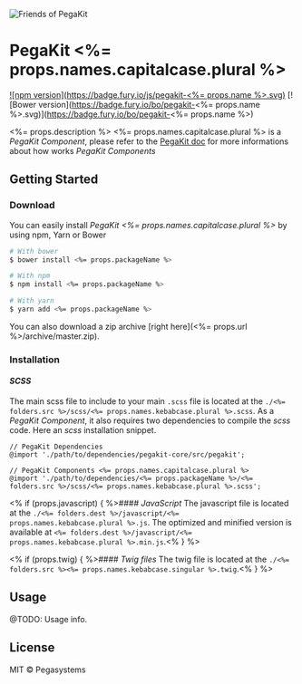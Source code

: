 ![Friends of PegaKit](https://raw.githubusercontent.com/PegaKit/PegaKit/master/media/dist/banners/friendsofpegakit-black-on-transparent.png)

# PegaKit <%= props.names.capitalcase.plural %>
[![npm version](https://badge.fury.io/js/pegakit-<%= props.name %>.svg)](https://badge.fury.io/js/pegakit)
[![Bower version](https://badge.fury.io/bo/pegakit-<%= props.name %>.svg)](https://badge.fury.io/bo/pegakit-<%= props.name %>)

<%= props.description %>
<%= props.names.capitalcase.plural %> is a *PegaKit Component*, please refer to the [PegaKit doc](http://pegakit.github.io/) for more informations about how works *PegaKit Components*

## Getting Started
### Download
You can easily install *PegaKit <%= props.names.capitalcase.plural %>* by using npm, Yarn or Bower

```bash
# With bower
$ bower install <%= props.packageName %>

# With npm
$ npm install <%= props.packageName %>

# With yarn
$ yarn add <%= props.packageName %>
```

You can also download a zip archive [right here](<%= props.url %>/archive/master.zip).

### Installation
#### *SCSS*
The main scss file to include to your main `.scss` file is located at the `./<%= folders.src %>/scss/<%= props.names.kebabcase.plural %>.scss`. As a *PegaKit Component*, it also requires two dependencies to compile the *scss* code. Here an *scss* installation snippet.

```
// PegaKit Dependencies
@import './path/to/dependencies/pegakit-core/src/pegakit';

// PegaKit Components <%= props.names.capitalcase.plural %>
@import './path/to/dependencies/<%= props.packageName %>/<%= folders.src %>/scss/<%= props.names.kebabcase.plural %>.scss';
```

<% if (props.javascript) { %>#### *JavaScript*
The javascript file is located at the `./<%= folders.dest %>/javascript/<%= props.names.kebabcase.plural %>.js`. The optimized and minified version is available at `<%= folders.dest %>/javascript/<%= props.names.kebabcase.plural %>.min.js`.<% } %>

<% if (props.twig) { %>#### *Twig files*
The twig file is located at the `./<%= folders.src %><%= props.names.kebabcase.singular %>.twig`.<% } %>

## Usage
@TODO: Usage info.

## License
MIT © Pegasystems
